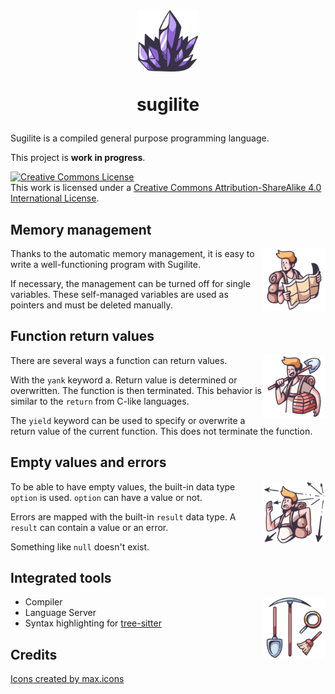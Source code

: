 <h1 align="center">
  <img
    width="100px"
    height="100px"
    alt="💎"
    src="https://raw.githubusercontent.com/Frank-Mayer/sugilite/main/img/favicon.svg"
  />
  <br/>
  <p>sugilite</p>
</h1>

Sugilite is a compiled general purpose programming language.

This project is **work in progress**.

<a rel="license" href="http://creativecommons.org/licenses/by-sa/4.0/"><img alt="Creative Commons License" style="border-width:0" src="https://i.creativecommons.org/l/by-sa/4.0/88x31.png" /></a><br />This work is licensed under a <a rel="license" href="http://creativecommons.org/licenses/by-sa/4.0/">Creative Commons Attribution-ShareAlike 4.0 International License</a>.

## Memory management

<img src="https://raw.githubusercontent.com/Frank-Mayer/sugilite/main/img/map.svg" style="height: 100px;float:right;" />

Thanks to the automatic memory management, it is easy to write a well-functioning program with Sugilite.

If necessary, the management can be turned off for single variables. These self-managed variables are used as pointers and must be deleted manually.

## Function return values

<img src="https://raw.githubusercontent.com/Frank-Mayer/sugilite/main/img/dig.svg" style="height: 100px;float:right;" />

There are several ways a function can return values.

With the `yank` keyword a. Return value is determined or overwritten. The function is then terminated. This behavior is similar to the `return` from C-like languages.

The `yield` keyword can be used to specify or overwrite a return value of the current function. This does not terminate the function.

## Empty values and errors

<img src="https://raw.githubusercontent.com/Frank-Mayer/sugilite/main/img/trap.svg" style="height: 100px;float:right;" />

To be able to have empty values, the built-in data type `option` is used. `option` can have a value or not.

Errors are mapped with the built-in `result` data type. A `result` can contain a value or an error.

Something like `null` doesn't exist.

## Integrated tools

<img src="https://raw.githubusercontent.com/Frank-Mayer/sugilite/main/img/explorer.svg" style="height: 100px;float:right;" />

- Compiler
- Language Server
- Syntax highlighting for [tree-sitter](https://github.com/tree-sitter/tree-sitter)

## Credits

[Icons created by max.icons](https://www.flaticon.com/authors/maxicons)
